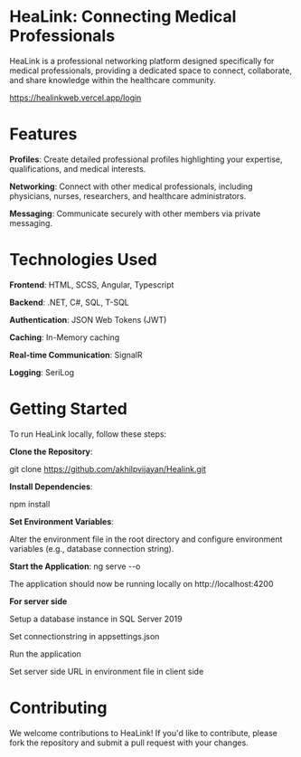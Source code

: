 # HeaLink: Connecting Medical Professionals

HeaLink is a professional networking platform designed specifically for medical professionals, providing a dedicated space to connect, collaborate, and share knowledge within the healthcare community.

https://healinkweb.vercel.app/login

# Features

**Profiles**: Create detailed professional profiles highlighting your expertise, qualifications, and medical interests.

**Networking**: Connect with other medical professionals, including physicians, nurses, researchers, and healthcare administrators.

**Messaging**: Communicate securely with other members via private messaging.

# Technologies Used

**Frontend**: HTML, SCSS, Angular, Typescript

**Backend**: .NET, C#, SQL, T-SQL

**Authentication**: JSON Web Tokens (JWT)

**Caching**: In-Memory caching

**Real-time Communication**: SignalR

**Logging**: SeriLog

# Getting Started

To run HeaLink locally, follow these steps:

**Clone the Repository**:

git clone https://github.com/akhilpvijayan/Healink.git

**Install Dependencies**:

npm install

**Set Environment Variables**:

Alter the environment file in the root directory and configure environment variables (e.g., database connection string).

**Start the Application**:
ng serve --o

The application should now be running locally on http://localhost:4200

**For server side**

Setup a database instance in SQL Server 2019

Set connectionstring in appsettings.json

Run the application

Set server side URL in environment file in client side

# Contributing

We welcome contributions to HeaLink! If you'd like to contribute, please fork the repository and submit a pull request with your changes.



